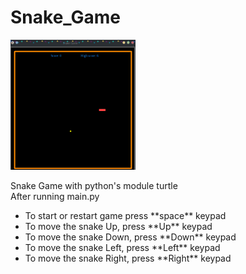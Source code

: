 # Snake_Game

<div class="row">
    <div class="col col-md-4" markdown="1">
    <img src="Snake_game.png" alt="image not found" width="200px">
    </div>
    <div class="col col-md-8" markdown="1">
        <p>Snake Game with python's module turtle<br>
        After running main.py
        </p>
        <ul>
            <li>To start or restart game press **space** keypad</li> 
            <li>To move the snake Up, press **Up** keypad</li> 
            <li>To move the snake Down, press **Down** keypad</li> 
            <li>To move the snake Left, press **Left** keypad</li> 
            <li>To move the snake Right, press **Right** keypad</li> 
        </ul>
    </div>
</div>
